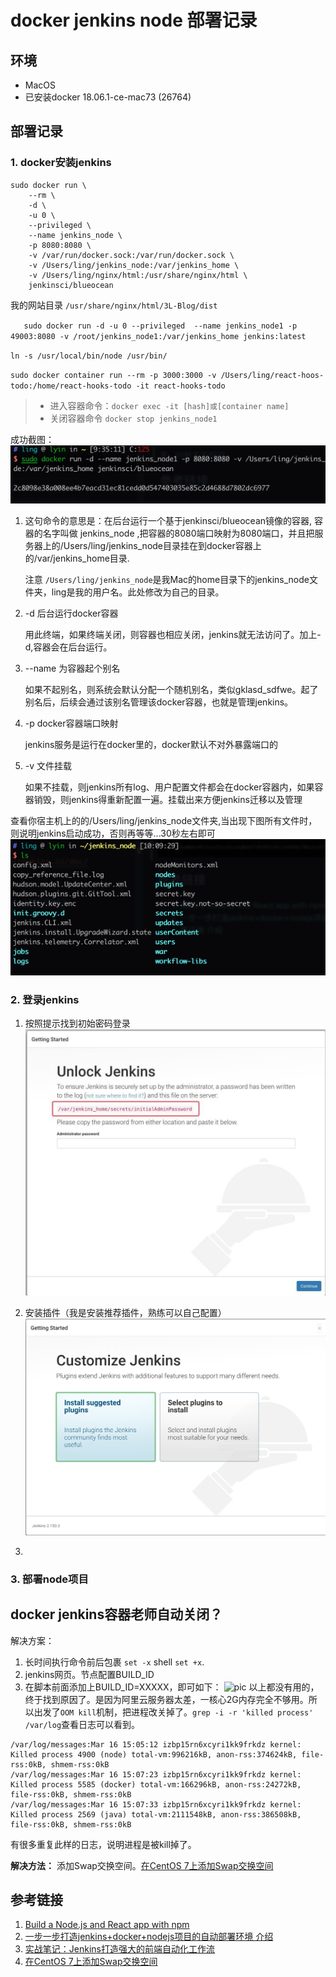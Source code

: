 # docker jenkins node 部署记录

## 环境
- MacOS
- 已安装docker 18.06.1-ce-mac73 (26764)

## 部署记录

### 1. docker安装jenkins
```
sudo docker run \
    --rm \
    -d \
    -u 0 \
    --privileged \
    --name jenkins_node \
    -p 8080:8080 \
    -v /var/run/docker.sock:/var/run/docker.sock \
    -v /Users/ling/jenkins_node:/var/jenkins_home \
    -v /Users/ling/nginx/html:/usr/share/nginx/html \
    jenkinsci/blueocean
```

我的网站目录
`/usr/share/nginx/html/3L-Blog/dist`


`	sudo docker run -d -u 0 --privileged  --name jenkins_node1 -p 49003:8080 -v /root/jenkins_node1:/var/jenkins_home jenkins:latest`

`ln -s /usr/local/bin/node /usr/bin/`

`sudo docker container run --rm -p 3000:3000 -v /Users/ling/react-hoos-todo:/home/react-hooks-todo -it react-hooks-todo`


> - 进入容器命令：`docker exec -it [hash]或[container name]`
>  - 关闭容器命令 `docker stop jenkins_node1`


成功截图：
![docker jenkins 运行成功图片](./docker-jenkins-sucess.png)

1. 这句命令的意思是：在后台运行一个基于jenkinsci/blueocean镜像的容器, 容器的名字叫做 jenkins_node ,把容器的8080端口映射为8080端口，并且把服务器上的/Users/ling/jenkins_node目录挂在到docker容器上的/var/jenkins_home目录.

    注意 `/Users/ling/jenkins_node`是我Mac的home目录下的jenkins_node文件夹，ling是我的用户名。此处修改为自己的目录。

2. -d 后台运行docker容器

    用此终端，如果终端关闭，则容器也相应关闭，jenkins就无法访问了。加上-d,容器会在后台运行。

3. --name 为容器起个别名

    如果不起别名，则系统会默认分配一个随机别名，类似gklasd_sdfwe。起了别名后，后续会通过该别名管理该docker容器，也就是管理jenkins。

4. -p docker容器端口映射

    jenkins服务是运行在docker里的，docker默认不对外暴露端口的

5. -v 文件挂载

    如果不挂载，则jenkins所有log、用户配置文件都会在docker容器内，如果容器销毁，则jenkins得重新配置一遍。挂载出来方便jenkins迁移以及管理

查看你宿主机上的的/Users/ling/jenkins_node文件夹,当出现下图所有文件时，则说明jenkins启动成功，否则再等等...30秒左右即可
![jenkins node目录文件图片](./jenkins-node-folder.png)

### 2. 登录jenkins

1. 按照提示找到初始密码登录
![登录jenkins](./jenkins-first-in.jpg)

2. 安装插件（我是安装推荐插件，熟练可以自己配置）
![安装插件](./suggested-plugins.png)

3. 

### 3. 部署node项目


## docker jenkins容器老师自动关闭？
解决方案：
1. 长时间执行命令前后包裹 `set -x` shell `set +x`.
2. jenkins网页。节点配置BUILD_ID
3. 在脚本前面添加上BUILD_ID=XXXXX，即可如下：
![pic](https://img-blog.csdn.net/20150907131945573?watermark/2/text/aHR0cDovL2Jsb2cuY3Nkbi5uZXQv/font/5a6L5L2T/fontsize/400/fill/I0JBQkFCMA==/dissolve/70/gravity/Center)
以上都没有用的，终于找到原因了。是因为阿里云服务器太差，一核心2G内存完全不够用。所以出发了`OOM kill`机制，把进程改关掉了。`grep -i -r 'killed process' /var/log`查看日志可以看到。
```
/var/log/messages:Mar 16 15:05:12 izbp15rn6xcyri1kk9frkdz kernel: Killed process 4900 (node) total-vm:996216kB, anon-rss:374624kB, file-rss:0kB, shmem-rss:0kB
/var/log/messages:Mar 16 15:07:23 izbp15rn6xcyri1kk9frkdz kernel: Killed process 5585 (docker) total-vm:166296kB, anon-rss:24272kB, file-rss:0kB, shmem-rss:0kB
/var/log/messages:Mar 16 15:07:33 izbp15rn6xcyri1kk9frkdz kernel: Killed process 2569 (java) total-vm:2111548kB, anon-rss:386508kB, file-rss:0kB, shmem-rss:0kB
```
有很多重复此样的日志，说明进程是被kill掉了。

**解决方法：** 添加Swap交换空间。[在CentOS 7上添加Swap交换空间](https://blog.csdn.net/zstack_org/article/details/53258588)


## 参考链接
1. [Build a Node.js and React app with npm ](https://jenkins.io/doc/tutorials/build-a-node-js-and-react-app-with-npm/)
2. [一步一步打造jenkins+docker+nodejs项目的自动部署环境
介绍](https://blog.csdn.net/chengly0129/article/details/70292953)
3. [实战笔记：Jenkins打造强大的前端自动化工作流](https://juejin.im/post/5ad1980e6fb9a028c42ea1be)
4. [在CentOS 7上添加Swap交换空间](https://blog.csdn.net/zstack_org/article/details/53258588)


